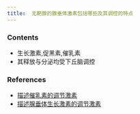 ```yaml
---
title:  无靶腺的腺垂体激素包括哪些及其调控的特点
--- 
```

### Contents
- 生长激素,促黑素,催乳素
- 其释放与分泌均受下丘脑调控

### References
- [描述催乳素的调节激素](/描述催乳素的调节激素)
- [描述腺垂体生长激素的调节激素](/描述腺垂体生长激素的调节激素)
